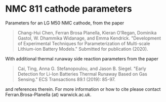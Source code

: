 # NMC 811 cathode parameters

Parameters for an LG M50 NMC cathode, from the paper

> Chang-Hui Chen, Ferran Brosa Planella, Kieran O’Regan, Dominika Gastol, W. Dhammika Widanage, and Emma Kendrick. "Development of Experimental Techniques for Parameterization of Multi-scale Lithium-ion Battery Models." Submitted for publication (2020).

With additional thermal runaway side reaction parameters from the paper 

> Cai, Ting, Anna G. Stefanopoulou, and Jason B. Siegel. "Early Detection for Li-Ion Batteries Thermal Runaway Based on Gas Sensing." ECS Transactions 89.1 (2019): 85-97.

and references therein. For more information or how to cite please contact Ferran.Brosa-Planella (at) warwick.ac.uk.

